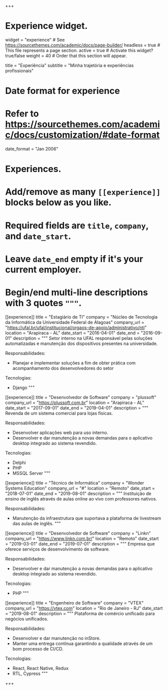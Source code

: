 +++
# Experience widget.
widget = "experience"  # See https://sourcethemes.com/academic/docs/page-builder/
headless = true  # This file represents a page section.
active = true  # Activate this widget? true/false
weight = 40  # Order that this section will appear.

title = "Experiência"
subtitle = "Minha trajetória e experiências profissionais"

# Date format for experience
#   Refer to https://sourcethemes.com/academic/docs/customization/#date-format
date_format = "Jan 2006"

# Experiences.
#   Add/remove as many `[[experience]]` blocks below as you like.
#   Required fields are `title`, `company`, and `date_start`.
#   Leave `date_end` empty if it's your current employer.
#   Begin/end multi-line descriptions with 3 quotes `"""`.
[[experience]]
  title = "Estagiário de TI"
  company = "Núcleo de Tecnologia da Informática da Universidade Federal de Alagoas"
  company_url = "https://ufal.br/ufal/institucional/orgaos-de-apoio/administrativo/nti"
  location = "Arapiraca - AL"
  date_start = "2016-04-01"
  date_end = "2016-09-01"
  description = """
  Setor interno na UFAL responsável pelas soluções automatizadas e manutenção dos dispositivos presentes na universidade.
  
  Responsabilidades:
  - Planejar e implementar soluções a fim de obter prática com acompanhamento dos desenvolvedores do setor

  Tecnologias:
  - Django
  """

[[experience]]
  title = "Desenvolvedor de Software"
  company = "plussoft"
  company_url = "https://plussoft.com.br"
  location = "Arapiraca - AL"
  date_start = "2017-09-01"
  date_end = "2019-04-01"
  description = """
  Revenda de um sistema comercial para lojas físicas.

  Responsabilidades:
  - Desenvolver aplicações web para uso interno.
  - Desenvolver e dar manutenção a novas demandas para o aplicativo desktop integrado ao sistema revendido.

  Tecnologias:
  - Delphi
  - PHP
  - MSSQL Server
  """

[[experience]]
  title = "Técnico de Informática"
  company = "Wonder Systems Education"
  company_url = "#"
  location = "Remoto"
  date_start = "2018-07-01"
  date_end = "2019-08-01"
  description = """
  Instituição de ensino de inglês através de aulas online ao vivo com professores nativos.
  
  Responsabilidades:
  - Manutenção da infraestrutura que suportava a plataforma de livestream das aulas de inglês.
  """

[[experience]]
  title = "Desenvolvedor de Software"
  company = "Linkn"
  company_url = "https://www.linkn.com.br/"
  location = "Remoto"
  date_start = "2019-03-01"
  date_end = "2019-07-01"
  description = """
  Empresa que oferece serviços de desenvolvimento de software.

  Responsabilidades:
  - Desenvolver e dar manutenção a novas demandas para o aplicativo desktop integrado ao sistema revendido.

  Tecnologias:
  - PHP
  """

[[experience]]
  title = "Engenheiro de Software"
  company = "VTEX"
  company_url = "https://vtex.com"
  location = "Rio de Janeiro - RJ"
  date_start = "2019-08-01"
  description = """
  Plataforma de comércio unificado para negócios unificados.

  Responsabilidades:
  - Desenvolver e dar manutenção no inStore.
  - Manter uma entrega contínua garantindo a qualidade através de um bom processo de CI/CD.

  Tecnologias:
  - React, React Native, Redux
  - RTL, Cypress
  """
  
+++
